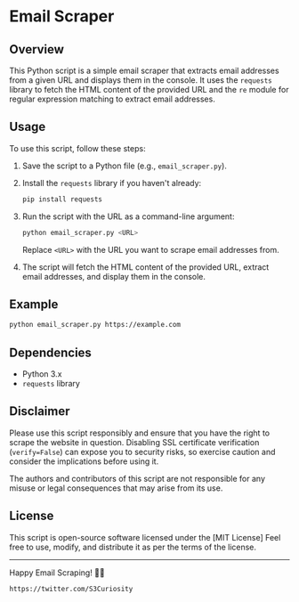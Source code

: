 # Email Scraper

## Overview

This Python script is a simple email scraper that extracts email addresses from a given URL and displays them in the console. It uses the `requests` library to fetch the HTML content of the provided URL and the `re` module for regular expression matching to extract email addresses.

## Usage

To use this script, follow these steps:

1. Save the script to a Python file (e.g., `email_scraper.py`).

2. Install the `requests` library if you haven't already:

   ```bash
   pip install requests
   ```

3. Run the script with the URL as a command-line argument:

   ```bash
   python email_scraper.py <URL>
   ```

   Replace `<URL>` with the URL you want to scrape email addresses from.

4. The script will fetch the HTML content of the provided URL, extract email addresses, and display them in the console.

## Example

```bash
python email_scraper.py https://example.com
```

## Dependencies

- Python 3.x
- `requests` library

## Disclaimer

Please use this script responsibly and ensure that you have the right to scrape the website in question. Disabling SSL certificate verification (`verify=False`) can expose you to security risks, so exercise caution and consider the implications before using it.

The authors and contributors of this script are not responsible for any misuse or legal consequences that may arise from its use.

## License

This script is open-source software licensed under the [MIT License] Feel free to use, modify, and distribute it as per the terms of the license.

---

Happy Email Scraping! 📧✨
```
https://twitter.com/S3Curiosity
